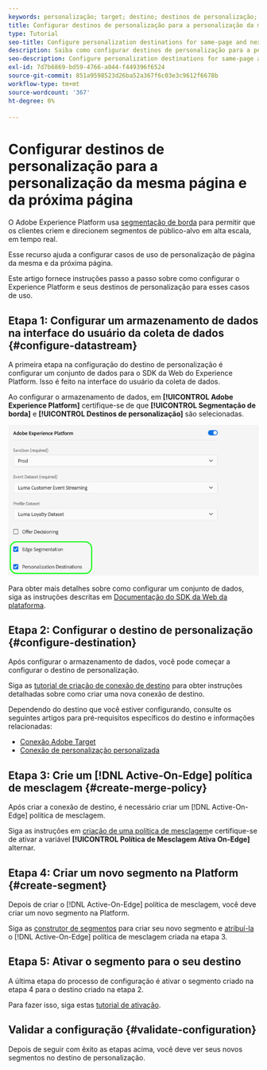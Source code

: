 ```yaml
---
keywords: personalização; target; destino; destinos de personalização; configurar destinos de personalização; mesma página; página seguinte;
title: Configurar destinos de personalização para a personalização da mesma página e da próxima página
type: Tutorial
seo-title: Configure personalization destinations for same-page and next-page personalization.
description: Saiba como configurar destinos de personalização para a personalização de mesma página e próxima página.
seo-description: Configure personalization destinations for same-page and next-page personalization.
exl-id: 7d7b6869-bd59-4766-a044-f449396f6524
source-git-commit: 851a9598523d26ba52a367f6c03e3c9612f6678b
workflow-type: tm+mt
source-wordcount: '367'
ht-degree: 0%

---
```


# Configurar destinos de personalização para a personalização da mesma página e da próxima página

O Adobe Experience Platform usa [segmentação de borda](../../segmentation/ui/edge-segmentation.md) para permitir que os clientes criem e direcionem segmentos de público-alvo em alta escala, em tempo real.

Esse recurso ajuda a configurar casos de uso de personalização de página da mesma e da próxima página.

Este artigo fornece instruções passo a passo sobre como configurar o Experience Platform e seus destinos de personalização para esses casos de uso.

## Etapa 1: Configurar um armazenamento de dados na interface do usuário da coleta de dados {#configure-datastream}

A primeira etapa na configuração do destino de personalização é configurar um conjunto de dados para o SDK da Web do Experience Platform. Isso é feito na interface do usuário da coleta de dados.

Ao configurar o armazenamento de dados, em **[!UICONTROL Adobe Experience Platform]** certifique-se de que **[!UICONTROL Segmentação de borda]** e **[!UICONTROL Destinos de personalização]** são selecionadas.

![Configuração do fluxo de dados](../assets/ui/configure-personalization-destinations/datastream-config.png)

Para obter mais detalhes sobre como configurar um conjunto de dados, siga as instruções descritas em [Documentação do SDK da Web da plataforma](../../edge/fundamentals/datastreams.md).

## Etapa 2: Configurar o destino de personalização {#configure-destination}

Após configurar o armazenamento de dados, você pode começar a configurar o destino de personalização.

Siga as [tutorial de criação de conexão de destino](../ui/connect-destination.md) para obter instruções detalhadas sobre como criar uma nova conexão de destino.

Dependendo do destino que você estiver configurando, consulte os seguintes artigos para pré-requisitos específicos do destino e informações relacionadas:

* [Conexão Adobe Target](../catalog/personalization/adobe-target-connection.md)
* [Conexão de personalização personalizada](../catalog/personalization/custom-personalization.md)

## Etapa 3: Crie um [!DNL Active-On-Edge] política de mesclagem {#create-merge-policy}

Após criar a conexão de destino, é necessário criar um [!DNL Active-On-Edge] política de mesclagem.

Siga as instruções em [criação de uma política de mesclagem](../../profile/merge-policies/ui-guide.md#create-a-merge-policy)e certifique-se de ativar a variável **[!UICONTROL Política de Mesclagem Ativa On-Edge]** alternar.

## Etapa 4: Criar um novo segmento na Platform {#create-segment}

Depois de criar o [!DNL Active-On-Edge] política de mesclagem, você deve criar um novo segmento na Platform.

Siga as [construtor de segmentos](../../segmentation/ui/segment-builder.md) para criar seu novo segmento e [atribuí-la](../../segmentation/ui/segment-builder.md#merge-policies) o [!DNL Active-On-Edge] política de mesclagem criada na etapa 3.

## Etapa 5: Ativar o segmento para o seu destino

A última etapa do processo de configuração é ativar o segmento criado na etapa 4 para o destino criado na etapa 2.

Para fazer isso, siga estas [tutorial de ativação](../ui/activate-profile-request-destinations.md).

## Validar a configuração {#validate-configuration}

Depois de seguir com êxito as etapas acima, você deve ver seus novos segmentos no destino de personalização.
